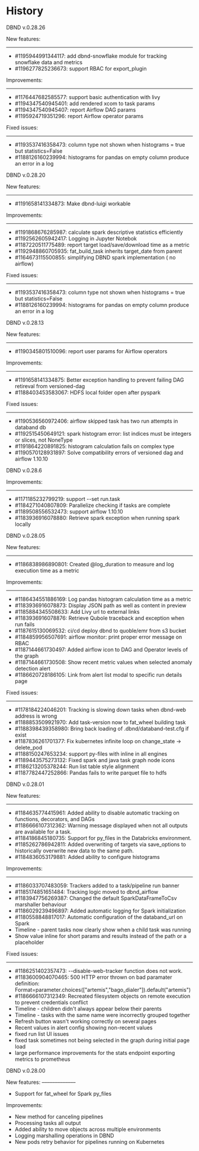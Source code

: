 # History

DBND v.0.28.26

New features:

---
- #1195944991344117: add dbnd-snowflake module for tracking snowflake data and metrics
- #1196277825236673: support RBAC for export_plugin

Improvements:

---
- #1176447682585577: support basic authentication with livy
- #1194347540945401: add rendered xcom to task params
- #1194347540945407: report Airflow DAG params
- #1195924719351296: report Airflow operator params


Fixed issues:

---
- #1193537416358473: column type not shown when histograms = true but statistics=False
- #1188126160239994: histograms for pandas on empty column produce an error in a log


DBND v.0.28.20

New features:

---
- #1191658141334873: Make dbnd-luigi workable

Improvements:

---
- #1191868676285987: calculate spark descriptive statistics efficiently
- #1192562605942417: Logging in Jupyter Notebok
- #1187220511775489: report target load/save/download time as a metric
- #1192948860705935: fat_build_task inherits target_date from parent
- #1164673115500855: simplifying DBND spark implementation ( no airflow)

Fixed issues:

---
- #1193537416358473: column type not shown when histograms = true but statistics=False
- #1188126160239994: histograms for pandas on empty column produce an error in a log

DBND v.0.28.13

New features:

---
- #1190345801510096: report user params for Airflow operators

Improvements:

---
- #1191658141334875: Better exception handling to prevent failing DAG retireval from versioned-dag
- #1188403453583067: HDFS local folder open after pyspark

Fixed issues:

---

- #1190536560972406: airflow skipped task has two run attempts in databand db
- #1192515450649121: spark histogram error: list indices must be integers or slices, not NoneType
- #1191864220891825: histogram calculation fails on complex type
- #1190570128931897: Solve compatibility errors of versioned dag and airflow 1.10.10


DBND v.0.28.6

Improvements:

---
- #1171185232799219: support  --set run.task
- #1184271040807809: Parallelize checking if tasks are complete
- #1189508556532473: support airflow 1.10.10
- #1183936916078880: Retrieve spark exception when running spark locally


DBND v.0.28.05

New features:

---

-   #1186838986890801: Created @log_duration to measure and log execution time as a metric

Improvements:

---

-   #1186434551886169: Log pandas histogram calculation time as a metric
-   #1183936916078873: Display JSON path as well as content in preview
-   #1185884345508633: Add Livy url to external links
-   #1183936916078876: Retrieve Qubole traceback and exception when run fails
-   #1187615130069532: ci/cd deploy dbnd to quoble/emr from s3 bucket
-   #1184859956507691: airflow monitor: print proper error message on RBAC
-   #1187144661730497: Added airflow icon to DAG and Operator levels of the graph
-   #1187144661730508: Show recent metric values when selected anomaly detection alert
-   #1186620728186105: Link from alert list modal to specific run details page

Fixed issues:

---

-   #1178184224046201: Tracking is slowing down tasks when dbnd-web address is wrong
-   #1188853509921970: Add task-version now to fat_wheel building task
-   #1188398439358980: Bring back loading of .dbnd/databand-test.cfg if exist
-   #1187836261701377: Fix kubernetes infinite loop on change_state -> delete_pod
-   #1188150247653234: support py-files with inline in all engines
-   #1189443575273132: Fixed spark and java task graph node icons
-   #1186213205378244: Run list table style alignment
-   #1187782447252866: Pandas fails to write parquet file to hdfs

DBND v.0.28.01

New features:

---

-   #1184635774415961: Added ability to disable automatic tracking on functions, decorators, and DAGs
-   #1186666107312362: Warning message displayed when not all outputs are available for a task.
-   #1184186845180735: Support for py_files in the Databricks environment.
-   #1185262786942811: Added overwriting of targets via save_options to historically overwrite new data to the same path.
-   #1184836053179881: Added ability to configure histograms

Improvements:

---

-   #1186033707483059: Trackers added to a task/pipeline run banner
-   #1185174851651484: Tracking logic moved to dbnd_airflow
-   #1183947756269387: Changed the default SparkDataFrameToCsv marshaller behaviour
-   #1186029239496897: Added automatic logging for Spark initialization
-   #1180558848817017: Automatic configuration of the databand_url on Spark
-   Timeline - parent tasks now clearly show when a child task was running
-   Show value inline for short params and results instead of the path or a placeholder

Fixed issues:

---

-   #1186251402357473: --disable-web-tracker function does not work.
-   #1183600904070465: 500 HTTP error thrown on bad paramater definition: Format=parameter.choices(["artemis","bago_dialer"]).default("artemis")
-   #1186666107312349: Recreated filesystem objects on remote execution to prevent credentials conflict
-   Timeline - children didn't always appear below their parents
-   Timeline - tasks with the same name were incorrectly grouped together
-   Refresh button wasn't working correctly on several pages
-   Recent values in alert config showing non-recent values
-   fixed run list UI issues
-   fixed task sometimes not being selected in the graph during initial page load
-   large performance improvements for the stats endpoint exporting metrics to prometheus

DBND v.0.28.00

New features:
–––––––––––––

-   Support for fat_wheel for Spark py_files

Improvements:

-   New method for canceling pipelines
-   Processing tasks all output
-   Added ability to move objects across multiple environments
-   Logging marshalling operations in DBND
-   New pods retry behavior for pipelines running on Kubernetes
